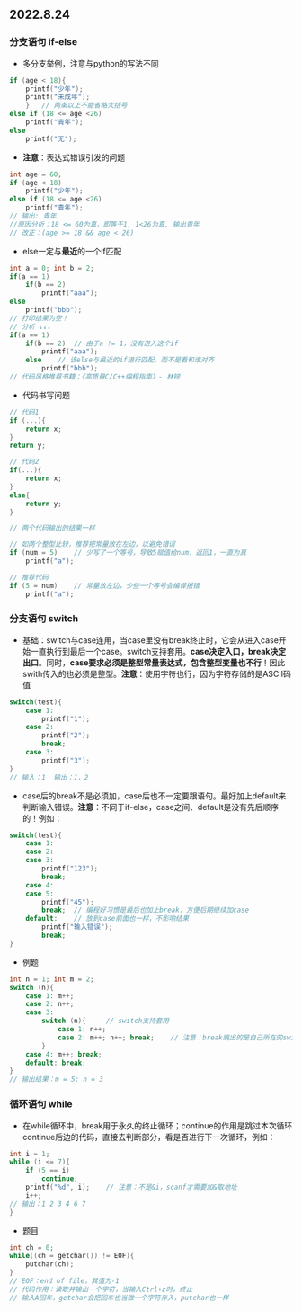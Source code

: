 ## 2022.8.24
### 分支语句 if-else
- 多分支举例，注意与python的写法不同
```c
if (age < 18){
    printf("少年");
    printf("未成年");
    }   // 两条以上不能省略大括号
else if (18 <= age <26)
    printf("青年");
else
    printf("无");
```
- **注意**：表达式错误引发的问题
```c
int age = 60;
if (age < 18)
    printf("少年");
else if (18 <= age <26)
    printf("青年");
// 输出: 青年
//原因分析：18 <= 60为真，即等于1, 1<26为真, 输出青年
// 改正：(age >= 18 && age < 26)
```
- else一定与**最近**的一个if匹配
```c
int a = 0; int b = 2;
if(a == 1)
    if(b == 2)
        printf("aaa");
else
    printf("bbb");
// 打印结果为空！
// 分析 ↓↓↓
if(a == 1)
    if(b == 2)  // 由于a != 1，没有进入这个if
        printf("aaa");
    else    // 该else与最近的if进行匹配，而不是看和谁对齐
        printf("bbb");
// 代码风格推荐书籍：《高质量C/C++编程指南》- 林锐
```
- 代码书写问题
```c
// 代码1
if (...){
    return x;
}
return y;

// 代码2
if(...){
    return x;
}
else{
    return y;    
}

// 两个代码输出的结果一样
```
```c
// 如两个整型比较，推荐把常量放在左边，以避免错误
if (num = 5)    // 少写了一个等号，导致5赋值给num，返回1，一直为真
    printf("a");

// 推荐代码
if (5 = num)    // 常量放左边，少些一个等号会编译报错
    printf("a");
```

### 分支语句 switch
- 基础：switch与case连用，当case里没有break终止时，它会从进入case开始一直执行到最后一个case。switch支持套用。**case决定入口，break决定出口**。同时，**case要求必须是整型常量表达式，包含整型变量也不行**！因此swith传入的也必须是整型。**注意**：使用字符也行，因为字符存储的是ASCII码值
```c
switch(test){
    case 1:
        printf("1");
    case 2:
        printf("2");
        break;
    case 3:
        printf("3");
}
// 输入：1  输出：1，2
```
- case后的break不是必须加，case后也不一定要跟语句。最好加上default来判断输入错误。**注意**：不同于if-else，case之间、default是没有先后顺序的！例如：
```c
switch(test){
    case 1:
    case 2:
    case 3:
        printf("123");
        break;
    case 4:
    case 5:
        printf("45");
        break;  // 编程好习惯是最后也加上break，方便后期继续加case
    default:    // 放到case前面也一样，不影响结果
        printf("输入错误");
        break;
}
```
- 例题
```c
int n = 1; int m = 2;
switch (n){
    case 1: m++;
    case 2: n++;
    case 3:
        switch (n){     // switch支持套用
            case 1: n++;
            case 2: m++; n++; break;    // 注意：break跳出的是自己所在的switch语句
        }
    case 4: m++; break;
    default: break;
}
// 输出结果：m = 5; n = 3
```

### 循环语句 while
- 在while循环中，break用于永久的终止循环；continue的作用是跳过本次循环continue后边的代码，直接去判断部分，看是否进行下一次循环，例如：
```c
int i = 1;
while (i <= 7){
    if (5 == i)
        continue;
    printf("%d", i);    // 注意：不是&i，scanf才需要加&取地址
    i++;
// 输出：1 2 3 4 6 7
}
```
- 题目
```c
int ch = 0;
while((ch = getchar()) != EOF){
    putchar(ch);
}
// EOF：end of file，其值为-1
// 代码作用：读取并输出一个字符，当输入Ctrl+z时，终止
// 输入A回车，getchar会把回车也当做一个字符存入，putchar也一样
```








